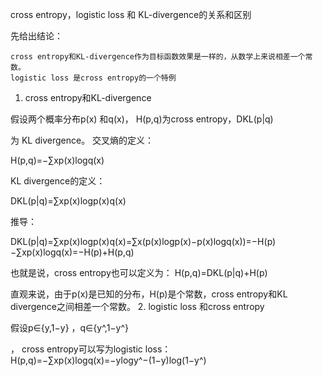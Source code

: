 cross entropy，logistic loss 和 KL-divergence的关系和区别

先给出结论：

    cross entropy和KL-divergence作为目标函数效果是一样的，从数学上来说相差一个常数。
    logistic loss 是cross entropy的一个特例

1. cross entropy和KL-divergence

假设两个概率分布p(x)
和q(x)， H(p,q)为cross entropy，DKL(p|q)

为 KL divergence。
交叉熵的定义：

H(p,q)=−∑xp(x)logq(x)

KL divergence的定义：

DKL(p|q)=∑xp(x)logp(x)q(x)

推导：

DKL(p|q)=∑xp(x)logp(x)q(x)=∑x(p(x)logp(x)−p(x)logq(x))=−H(p)−∑xp(x)logq(x)=−H(p)+H(p,q)

也就是说，cross entropy也可以定义为：
H(p,q)=DKL(p|q)+H(p)

直观来说，由于p(x)是已知的分布，H(p)是个常数，cross entropy和KL divergence之间相差一个常数。
2. logistic loss 和cross entropy

假设p∈{y,1−y}
，q∈{y^,1−y^}

， cross entropy可以写为logistic loss：
H(p,q)=−∑xp(x)logq(x)=−ylogy^−(1−y)log(1−y^)
